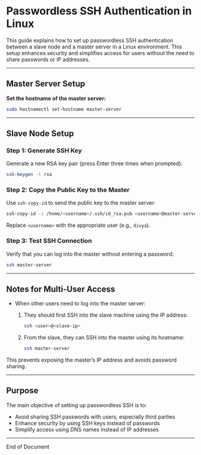 # Passwordless SSH Authentication in Linux

This guide explains how to set up passwordless SSH authentication between a slave node and a master server in a Linux environment. This setup enhances security and simplifies access for users without the need to share passwords or IP addresses.

---

## Master Server Setup

**Set the hostname of the master server:**

```bash
sudo hostnamectl set-hostname master-server
```

---

## Slave Node Setup

### Step 1: Generate SSH Key

Generate a new RSA key pair (press Enter three times when prompted):

```bash
ssh-keygen -t rsa
```

### Step 2: Copy the Public Key to the Master

Use `ssh-copy-id` to send the public key to the master server:

```bash
ssh-copy-id -i /home/<username>/.ssh/id_rsa.pub <username>@master-server
```

Replace `<username>` with the appropriate user (e.g., `divya`).

### Step 3: Test SSH Connection

Verify that you can log into the master without entering a password:

```bash
ssh master-server
```

---

## Notes for Multi-User Access

* When other users need to log into the master server:

  1. They should first SSH into the slave machine using the IP address:

     ```bash
     ssh <user>@<slave-ip>
     ```
  2. From the slave, they can SSH into the master using its hostname:

     ```bash
     ssh master-server
     ```

This prevents exposing the master’s IP address and avoids password sharing.

---

## Purpose

The main objective of setting up passwordless SSH is to:

* Avoid sharing SSH passwords with users, especially third parties
* Enhance security by using SSH keys instead of passwords
* Simplify access using DNS names instead of IP addresses

---

End of Document
